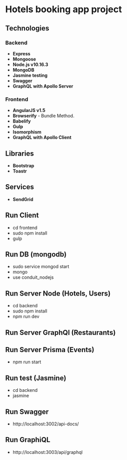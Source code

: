# Hotels booking app project

## Technologies

### Backend

* **Express**
* **Mongoose** 
* **Node.js v10.16.3**
* **MongoDB**
* **Jasmine testing**
* **Swagger**
* **GraphQL with Apollo Server**


### Frontend

* **AngularJS v1.5**
* **Browserify** - Bundle Method.
* **Babelify**
* **Gulp**
* **Isomorphism**
* **GraphQL with Apollo Client**

## Libraries
* **Bootstrap**
* **Toastr**

## Services
* **SendGrid**

## Run Client
- cd frontend
- sudo npm install
- gulp

## Run DB (mongodb)

- sudo service mongod start
- mongo
- use conduit_nodejs

## Run Server Node (Hotels, Users)

- cd backend
- sudo npm install
- npm run dev

## Run Server GraphQl (Restaurants)



## Run Server Prisma (Events)

- npm run start

## Run test (Jasmine)

- cd backend
- jasmine

## Run Swagger

- http://localhost:3002/api-docs/

## Run GraphiQL

- http://localhost:3003/api/graphql

